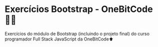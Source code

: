 # Exercícios Bootstrap - OneBitCode 👨‍💻
Exercícios do módulo de Bootstrap (incluindo o projeto final) do curso programador Full Stack JavaScript da OneBitCode⬆
